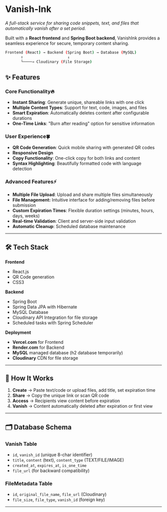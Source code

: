 # Vanish-Ink 

_A full-stack service for sharing code snippets, text, and files that automatically vanish after a set period._

Built with a **React frontend** and **Spring Boot backend**, VanishInk provides a seamless experience for secure, temporary content sharing.

```bash
Frontend (React) → Backend (Spring Boot) → Database (MySQL)
       ↑                    ↓
       └────→ Cloudinary (File Storage)
``` 
## ✨ Features  

### Core Functionality🔥
- **Instant Sharing**: Generate unique, shareable links with one click
- **Multiple Content Types**: Support for text, code, images, and files
- **Smart Expiration**: Automatically deletes content after configurable durations
- **One-Time Links**: "Burn after reading" option for sensitive information

### User Experience🍀
- **QR Code Generation**: Quick mobile sharing with generated QR codes
- **Responsive Design**
- **Copy Functionality**: One-click copy for both links and content
- **Syntax Highlighting**: Beautifully formatted code with language detection

### Advanced Features⚡ 
- **Multiple File Upload**: Upload and share multiple files simultaneously
- **File Management:** Intuitive interface for adding/removing files before submission
- **Custom Expiration Times**: Flexible duration settings (minutes, hours, days, weeks)
- **Real-time Validation**: Client and server-side input validation
- **Automatic Cleanup**: Scheduled database maintenance

---

## 🛠️ Tech Stack  

**Frontend**  
- React.js 
- QR Code generation
- CSS3 

**Backend**  
- Spring Boot
- Spring Data JPA with Hibernate
- MySQL Database
- Cloudinary API Integration for file storage
- Scheduled tasks with Spring Scheduler

**Deployment**
- **Vercel.com** for Frontend
- **Render.com** for Backend
- **MySQL** managed database (h2 database temporarily)
- **Cloudinary** CDN for file storage

---

## 🚀 How It Works  

1. **Create** → Paste text/code or upload files, add title, set expiration time
2. **Share** → Copy the unique link or scan QR code
3. **Access** → Recipients view content before expiration
4. **Vanish** → Content automatically deleted after expiration or first view

---
<!--
## 📋 API Endpoints  

### **POST** `/api/vanish`
Creates a new vanish with optional files
- **Parameters**: `title`, `content`, `expiryTime`, `isOneTime`, `file[]` (multipart)
- **Response**: `{ "url": "unique-id" }`

### **GET** `/api/vanish/{vanishId}`
Retrieves a vanish by its unique ID
- **Response**: Vanish object with content or file metadata

### **Scheduled** `cleanupExpiredVanishes()`
Runs daily at 2 AM to remove expired content
-->


## 🗂️ Database Schema

### Vanish Table
- `id`, `vanish_id` (unique 8-char identifier)
- `title`, `content` (text), `content_type` (TEXT/FILE/IMAGE)
- `created_at`, `expires_at`, `is_one_time`
- `file_url` (for backward compatibility)

### FileMetadata Table  
- `id`, `original_file_name`, `file_url` (Cloudinary)
- `file_size`, `file_type`, `vanish_id` (foreign key)

---

<!-- 
MY SECURITY NOTES: 

- Database credentials should never be committed to version control - Cloudinary API secrets must be kept confidential - Always use HTTPS in production environments - Consider implementing rate limiting for production use DEPLOYMENT SECRETS: - SPRING_DATASOURCE_USERNAME=vanisink_user - SPRING_DATASOURCE_PASSWORD=complex_password_123 - CLOUDINARY_CLOUD_NAME=your_cloud_name - CLOUDINARY_API_KEY=123456789012345 - CLOUDINARY_API_SECRET=secret_key_abcdefg 

SCHEDULED TASK: - cleanupExpiredVanishes() runs daily at 2 AM ITC 
                - Removes both database records and Cloudinary files 
                - Maintains database performance and reduces storage costs 
                
-->
